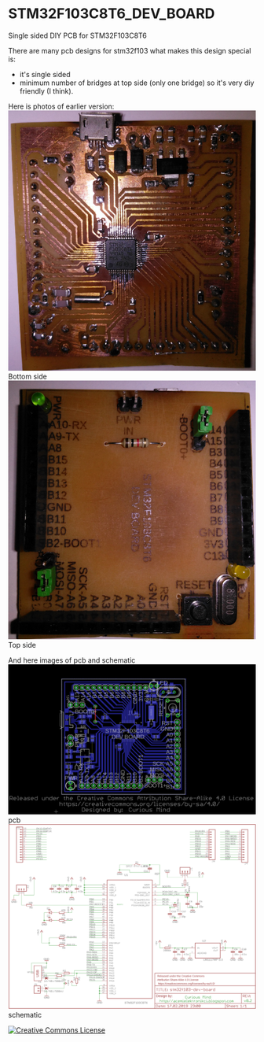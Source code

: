 # STM32F103C8T6_DEV_BOARD

Single sided DIY PCB for STM32F103C8T6

There are many pcb designs for stm32f103 what makes this design special is:
- it's single sided
- minimum number of bridges at top side (only one bridge)
so it's very diy friendly (I think).

Here is photos of earlier version:
<img src="images/photo_1.jpg">Bottom side</img>
<img src="images/photo_2.jpg">Top side</img>

And here images of pcb and schematic
<img src="images/pcb.png">pcb</img>
<img src="images/schematic.png">schematic</img>

<a rel="license" href="http://creativecommons.org/licenses/by-sa/4.0/"><img alt="Creative Commons License" style="border-width:0" src="https://i.creativecommons.org/l/by-sa/4.0/88x31.png" /></a>
